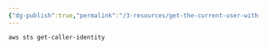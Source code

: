 ```yaml
---
{"dg-publish":true,"permalink":"/3-resources/get-the-current-user-with-aws-cli/","tags":["aws","quicktip"],"updated":"2025-10-18T21:23:28.472-07:00"}
---
```


```bash
aws sts get-caller-identity
```